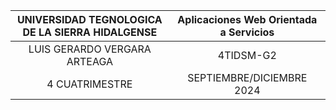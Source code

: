 |UNIVERSIDAD TEGNOLOGICA DE LA SIERRA HIDALGENSE|Aplicaciones Web Orientada a Servicios |
|:----------:|:------------------------:|
|LUIS GERARDO VERGARA ARTEAGA|4TIDSM-G2|
|4 CUATRIMESTRE | SEPTIEMBRE/DICIEMBRE 2024|